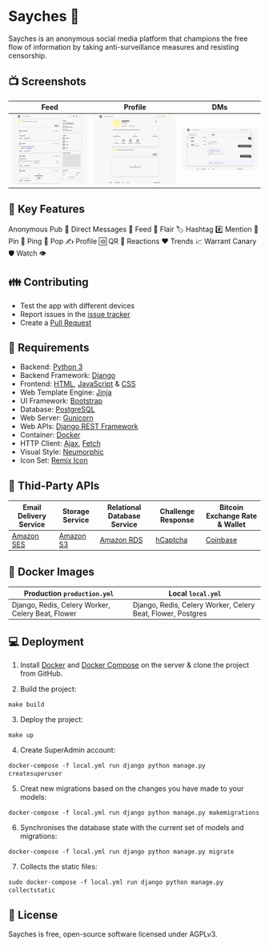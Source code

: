 # Sayches 🐠

Sayches is an anonymous social media platform that champions the free flow of information by taking anti-surveillance measures and resisting censorship.

## 📺 Screenshots

| Feed | Profile | DMs |
| --- | --- | --- |
| ![Screenshot](/.github/media/Feed.png) | ![Screenshot](/.github/media/Profile.png) | ![Screenshot](/.github/media/DMs.png) |

## 🚀 Key Features
Anonymous Pub 👻 Direct Messages 💬 Feed 📰 Flair 🏷️ Hashtag #️⃣ Mention 🤏 Pin 📌 Ping 👋 Pop ✍️ Profile 🆔 QR 📱 Reactions ❤️ Trends 📈 Warrant Canary 🛡️ Watch 👁️

## 👪 Contributing
* Test the app with different devices
* Report issues in the [issue tracker](https://github.com/Sayches/Sayches/issues)
* Create a [Pull Request](https://docs.github.com/en/github/collaborating-with-issues-and-pull-requests/about-pull-requests)

## 🔗 Requirements

* Backend: [Python 3](https://www.python.org/download/releases/3.0/)
* Backend Framework: [Django](https://docs.djangoproject.com/)
* Frontend: [HTML](https://github.com/Sayches/Sayches/search?l=html), [JavaScript](https://github.com/Sayches/Sayches/search?l=javascript) & [CSS](https://github.com/Sayches/Sayches/search?l=css)
* Web Template Engine: [Jinja](https://jinja.palletsprojects.com/en/3.0.x/)
* UI Framework: [Bootstrap](https://getbootstrap.com/)
* Database: [PostgreSQL](https://www.postgresql.org/docs/)
* Web Server: [Gunicorn](https://gunicorn.org/)
* Web APIs: [Django REST Framework](https://www.django-rest-framework.org/)
* Container: [Docker](https://docs.docker.com/)
* HTTP Client: [Ajax](https://www.w3schools.com/whatis/whatis_ajax.asp), [Fetch](https://javascript.info/fetch)
* Visual Style: [Neumorphic](https://uxdesign.cc/neumorphism-in-user-interfaces-b47cef3bf3a6)
* Icon Set: [Remix Icon](https://remixicon.com/)

## 📍 Thid-Party APIs

| Email Delivery Service | Storage Service | Relational Database Service | Challenge Response | Bitcoin Exchange Rate & Wallet
| --- | --- | --- | --- | --- |
| [Amazon SES](https://aws.amazon.com/ses/) | [Amazon S3](https://docs.aws.amazon.com/code-samples/latest/catalog/code-catalog-python-example_code-s3.html) | [Amazon RDS](https://aws.amazon.com/rds/) | [hCaptcha](https://python.plainenglish.io/how-to-add-hcaptcha-to-your-django-crispy-form-and-be-more-privacy-conscious-273e7f39bbfd) | [Coinbase](https://developers.coinbase.com/api/v2?python#get-exchange-rates)

## 🐳 Docker Images

| Production ``production.yml`` | Local ``local.yml`` |
| --- | --- |
| Django, Redis, Celery Worker, Celery Beat, Flower  | Django, Redis, Celery Worker, Celery Beat, Flower, Postgres |


## 💻 Deployment

1. Install [Docker](https://docs.docker.com/get-docker/) and [Docker Compose](https://docs.docker.com/compose/install/) on the server & clone the project from GitHub.

2. Build the project:
```
make build
```

3. Deploy the project:
```
make up
```

4. Create SuperAdmin account:
```
docker-compose -f local.yml run django python manage.py createsuperuser
```
        
5. Creat new migrations based on the changes you have made to your models:
```
docker-compose -f local.yml run django python manage.py makemigrations
```
6. Synchronises the database state with the current set of models and migrations:
```
docker-compose -f local.yml run django python manage.py migrate
```
7. Collects the static files:
```
sudo docker-compose -f local.yml run django python manage.py collectstatic
```

## 📓 License
Sayches is free, open-source software licensed under AGPLv3.
